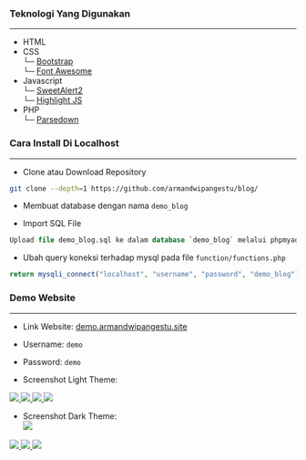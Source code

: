 ### Teknologi Yang Digunakan

<hr>

- HTML
- CSS <br>
  └─ [Bootstrap](https://getbootstrap.com/)<br>
  └─ [Font Awesome](https://fontawesome.com/)
- Javascript <br>
  └─ [SweetAlert2](https://sweetalert2.github.io/)<br>
  └─ [Highlight JS](https://highlightjs.org/)
- PHP <br>
  └─ [Parsedown](https://github.com/erusev/parsedown)

### Cara Install Di Localhost

<hr>

- Clone atau Download Repository

```bash
git clone --depth=1 https://github.com/armandwipangestu/blog/
```

- Membuat database dengan nama `demo_blog`

- Import SQL File

```sql
Upload file demo_blog.sql ke dalam database `demo_blog` melalui phpmyadmin

```

- Ubah query koneksi terhadap mysql pada file `function/functions.php`

```php
return mysqli_connect("localhost", "username", "password", "demo_blog");
```

### Demo Website

<hr>

- Link Website: [demo.armandwipangestu.site](https://demo.armandwipangestu.site)

- Username: `demo`
- Password: `demo`

- Screenshot Light Theme:
  <br>

<a href="https://user-images.githubusercontent.com/64394320/180656970-4e48cbf6-9a76-4142-9d96-023ed6d1df12.png" target="_blank">
  <img src="https://user-images.githubusercontent.com/64394320/180656970-4e48cbf6-9a76-4142-9d96-023ed6d1df12.png" />
</a>

<a href="https://user-images.githubusercontent.com/64394320/180656969-035dbdb8-ff9b-4d01-ade1-b776da9b5dd5.png" target="_blank">
  <img src="https://user-images.githubusercontent.com/64394320/180656969-035dbdb8-ff9b-4d01-ade1-b776da9b5dd5.png" />
</a>

<a href="https://user-images.githubusercontent.com/64394320/180656967-d00301e2-ff9b-4f13-b16a-a39b2db9e517.png" target="_blank">
  <img src="https://user-images.githubusercontent.com/64394320/180656967-d00301e2-ff9b-4f13-b16a-a39b2db9e517.png" />
</a>

<a href="https://user-images.githubusercontent.com/64394320/180656965-e8a8edf9-565a-499e-b4de-5c502b2fe223.png" target="_blank">
  <img src="https://user-images.githubusercontent.com/64394320/180656965-e8a8edf9-565a-499e-b4de-5c502b2fe223.png" />
</a>

- Screenshot Dark Theme:
  <br>
  <a href="https://user-images.githubusercontent.com/64394320/180656764-7dd6dc0b-476e-4d0d-af93-563f8624c689.png" target="_blank">
  <img src="https://user-images.githubusercontent.com/64394320/180656764-7dd6dc0b-476e-4d0d-af93-563f8624c689.png" />
  </a>

<a href="https://user-images.githubusercontent.com/64394320/180656803-40723d5a-fa8b-4b88-a4af-0a577552ed57.png" target="_blank">
  <img src="https://user-images.githubusercontent.com/64394320/180656803-40723d5a-fa8b-4b88-a4af-0a577552ed57.png" />
</a>

<a href="https://user-images.githubusercontent.com/64394320/180656852-b3e81699-2022-4513-914e-6f7305ed6a4c.png" target="_blank">
  <img src="https://user-images.githubusercontent.com/64394320/180656852-b3e81699-2022-4513-914e-6f7305ed6a4c.png" />
</a>

<a href="https://user-images.githubusercontent.com/64394320/180656884-a0d3857c-33f3-4f5e-b4c0-d73598967bf3.png" target="_blank">
  <img src="https://user-images.githubusercontent.com/64394320/180656884-a0d3857c-33f3-4f5e-b4c0-d73598967bf3.png" />
</a>
